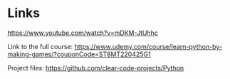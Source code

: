 # Links
https://www.youtube.com/watch?v=mDKM-JtUhhc

Link to the full course: https://www.udemy.com/course/learn-python-by-making-games/?couponCode=ST8MT220425G1

Project files: https://github.com/clear-code-projects/Python